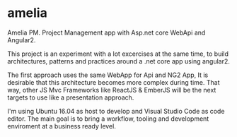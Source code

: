 # amelia
Amelia PM. Project Management app with Asp.net core WebApi and Angular2.

This project is an experiment with a lot excercises at the same time, to build architectures, patterns and practices around a .net core app using angular2. 

The first approach uses the same WebApp for Api and NG2 App, It is desirable that this architecture becomes more complex during time. That way, other JS Mvc Frameworks like ReactJS & EmberJS will be the next targets to use like a presentation approach.

I'm using Ubuntu 16.04 as host to develop and Visual Studio Code as code editor. The main goal is to bring a workflow, tooling and development enviroment at a business ready level.
